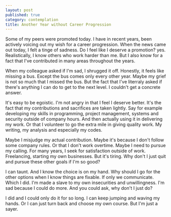 ```yaml
---
layout: post
published: true
category: contemplation
title: Another Year without Career Progression
---
```

Some of my peers were promoted today. I have in recent years, been actively voicing out my wish for a career progression. When the news came out today, I felt a tinge of sadness. Do I feel like I deserve a promotion? yes. Realistically, I know others who work harder than me. But I also know for a fact that I've contributed in many areas throughout the years.

When my colleague asked if I'm sad, I shrugged it off. Honestly, it feels like missing a bus. Except the bus comes only every other year. Maybe my grief is not so much that I missed the bus. But the fact that I've literraly asked if there's anything I can do to get to the next level. I couldn't get a concrete answer.

It's easy to be egoistic. I'm not angry in that I feel I deserve better. It's the fact that my contributions and sacrifices are taken lightly. Say for example developing my skills in programming, project management, systems and security outside of company hours. And then actually using it in delivering my work. Or that I volunteer to go the extra mile in giving quality work. My writing, my analysis and especially my codes.

Maybe I misjudge my actual contribution. Maybe it's because I don't follow some company rules. Or that I don't work overtime. Maybe I need to pursue my calling. For many years, I seek for satisfaction outside of work. Freelancing, starting my own businesses. But it's tiring. Why don't I just quit and pursue these other goals if I'm so good?

I can taunt. And I know the choice is on my hand. Why should I go for the other options when I know things are fixable. If only we communicate. Which I did. I'm made a slave to my own insecurities and unwillingness. I'm sad because I could do more. And you could ask, why don't I just do?

I did and I could only do it for so long. I can keep jumping and waving my hands. Or I can just turn back and choose my own course. But I'm just a sayer.
